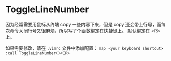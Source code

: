 # ToggleLineNumber
因为经常需要用鼠标从终端 copy 一些内容下来，但是 copy 还会带上行号，而每次命令关闭行号又很麻烦，所以写了个函数绑定在快捷键上。
默认绑定在 `<F5>` 上。

如果需要修改，请在 `.vimrc` 文件中添加配置：
`map <your keyboard shortcut> :call ToggleLineNumber()<CR>` 
